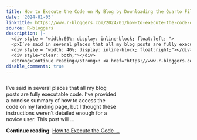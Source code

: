```yaml
---
title: How to Execute the Code on My Blog by Downloading the Quarto File
date: '2024-01-05'
linkTitle: https://www.r-bloggers.com/2024/01/how-to-execute-the-code-on-my-blog-by-downloading-the-quarto-file/
source: R-bloggers
description: |-
  <div style = "width:60%; display: inline-block; float:left; ">
  <p>I’ve said in several places that all my blog posts are fully executable code. I’ve provided a concise summary of how to access the code on my landing page, but I thought these instructions weren’t detailed enough for a novice user. This post will ...</p></div>
  <div style = "width: 40%; display: inline-block; float:right;"></div>
  <div style="clear: both;"></div>
  <strong>Continue reading</strong>: <a href="https://www.r-bloggers.com/2024/01/how-to-execute-the-code-on-my-blog-by-downloading-the-quarto-file/">How to Execute the Code ...
disable_comments: true
---
```

<div style = "width:60%; display: inline-block; float:left; ">
<p>I’ve said in several places that all my blog posts are fully executable code. I’ve provided a concise summary of how to access the code on my landing page, but I thought these instructions weren’t detailed enough for a novice user. This post will ...</p></div>
<div style = "width: 40%; display: inline-block; float:right;"></div>
<div style="clear: both;"></div>
<strong>Continue reading</strong>: <a href="https://www.r-bloggers.com/2024/01/how-to-execute-the-code-on-my-blog-by-downloading-the-quarto-file/">How to Execute the Code ...